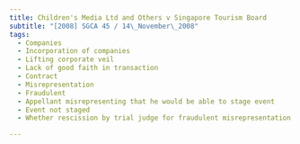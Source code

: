 ```yaml
---
title: Children's Media Ltd and Others v Singapore Tourism Board
subtitle: "[2008] SGCA 45 / 14\_November\_2008"
tags:
  - Companies
  - Incorporation of companies
  - Lifting corporate veil
  - Lack of good faith in transaction
  - Contract
  - Misrepresentation
  - Fraudulent
  - Appellant misrepresenting that he would be able to stage event
  - Event not staged
  - Whether rescission by trial judge for fraudulent misrepresentation valid

---
```


